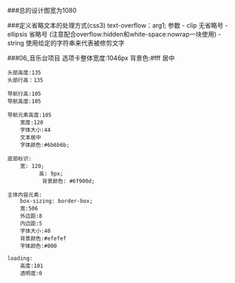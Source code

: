 ###总的设计图宽为1080

###定义省略文本的处理方式(css3)
	text-overflow：arg1;
	参数
	- clip      无省略号
	- ellipsis  省略号 (注意配合overflow:hidden和white-space:nowrap一块使用) 
	- string	使用给定的字符串来代表被修剪文字

###06_音乐台项目
	选项卡整体宽度:1046px
		背景色:#fff
		居中
	
	头部高度:135                    
	头部行高：135 
	
	导航行高:105
	导航高度:105
	
	导航元素高度:105
		宽度:120
		字体大小:44
		文本居中
		字体颜色:#6b6b6b;
		
	底部标识:
		宽: 120;
              高: 9px;
               背景颜色: #6f900d;
		
	主体内容元素:
		box-sizing: border-box;
		宽:506
		外边距:8
		内边距:5
		字体大小:40
		背景颜色:#efefef
		字体颜色:#000
		
	loading:
		高度:101
		透明度:0
		
		 
		 
	
		
		



